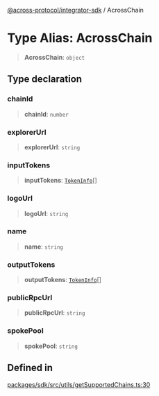 [@across-protocol/integrator-sdk](../README.md) / AcrossChain

# Type Alias: AcrossChain

> **AcrossChain**: `object`

## Type declaration

### chainId

> **chainId**: `number`

### explorerUrl

> **explorerUrl**: `string`

### inputTokens

> **inputTokens**: [`TokenInfo`](TokenInfo.md)[]

### logoUrl

> **logoUrl**: `string`

### name

> **name**: `string`

### outputTokens

> **outputTokens**: [`TokenInfo`](TokenInfo.md)[]

### publicRpcUrl

> **publicRpcUrl**: `string`

### spokePool

> **spokePool**: `string`

## Defined in

[packages/sdk/src/utils/getSupportedChains.ts:30](https://github.com/across-protocol/toolkit/blob/291e746cb19cfa8d76835b72ba70acec1a2f9971/packages/sdk/src/utils/getSupportedChains.ts#L30)
